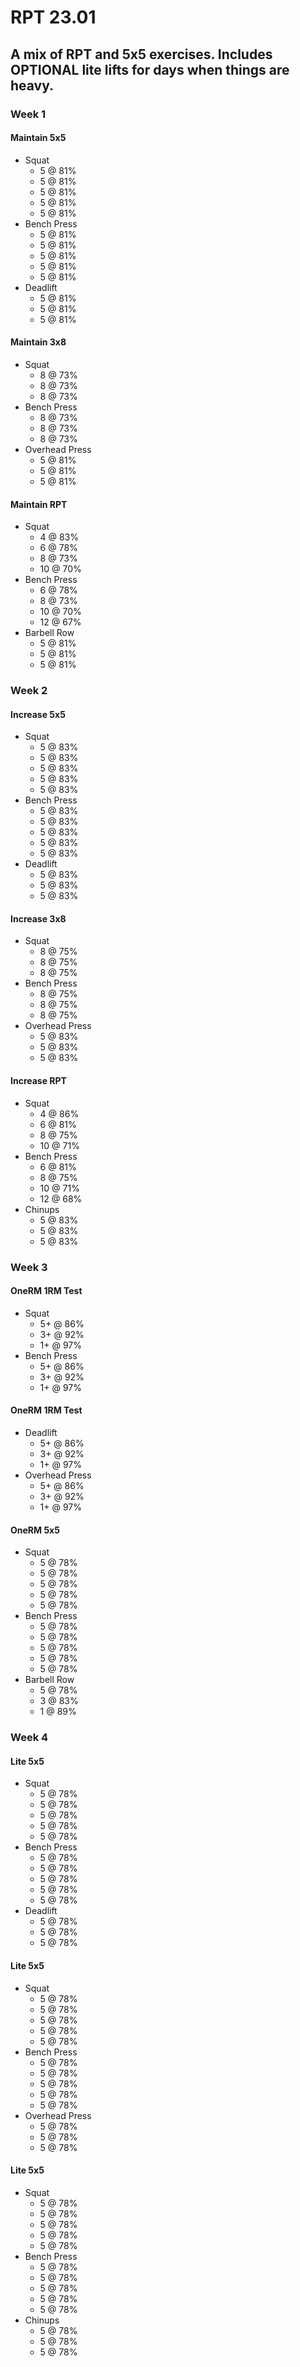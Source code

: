 # RPT 23.01

## A mix of RPT and 5x5 exercises. Includes OPTIONAL lite lifts for days when things are heavy.

### Week 1

#### Maintain 5x5

* Squat
  * 5 @ 81%
  * 5 @ 81%
  * 5 @ 81%
  * 5 @ 81%
  * 5 @ 81%
* Bench Press
  * 5 @ 81%
  * 5 @ 81%
  * 5 @ 81%
  * 5 @ 81%
  * 5 @ 81%
* Deadlift
  * 5 @ 81%
  * 5 @ 81%
  * 5 @ 81%

#### Maintain 3x8

* Squat
  * 8 @ 73%
  * 8 @ 73%
  * 8 @ 73%
* Bench Press
  * 8 @ 73%
  * 8 @ 73%
  * 8 @ 73%
* Overhead Press
  * 5 @ 81%
  * 5 @ 81%
  * 5 @ 81%

#### Maintain RPT

* Squat
  * 4 @ 83%
  * 6 @ 78%
  * 8 @ 73%
  * 10 @ 70%
* Bench Press
  * 6 @ 78%
  * 8 @ 73%
  * 10 @ 70%
  * 12 @ 67%
* Barbell Row
  * 5 @ 81%
  * 5 @ 81%
  * 5 @ 81%

### Week 2

#### Increase 5x5

* Squat
  * 5 @ 83%
  * 5 @ 83%
  * 5 @ 83%
  * 5 @ 83%
  * 5 @ 83%
* Bench Press
  * 5 @ 83%
  * 5 @ 83%
  * 5 @ 83%
  * 5 @ 83%
  * 5 @ 83%
* Deadlift
  * 5 @ 83%
  * 5 @ 83%
  * 5 @ 83%

#### Increase 3x8

* Squat
  * 8 @ 75%
  * 8 @ 75%
  * 8 @ 75%
* Bench Press
  * 8 @ 75%
  * 8 @ 75%
  * 8 @ 75%
* Overhead Press
  * 5 @ 83%
  * 5 @ 83%
  * 5 @ 83%

#### Increase RPT

* Squat
  * 4 @ 86%
  * 6 @ 81%
  * 8 @ 75%
  * 10 @ 71%
* Bench Press
  * 6 @ 81%
  * 8 @ 75%
  * 10 @ 71%
  * 12 @ 68%
* Chinups
  * 5 @ 83%
  * 5 @ 83%
  * 5 @ 83%

### Week 3

#### OneRM 1RM Test

* Squat
  * 5+ @ 86%
  * 3+ @ 92%
  * 1+ @ 97%
* Bench Press
  * 5+ @ 86%
  * 3+ @ 92%
  * 1+ @ 97%

#### OneRM 1RM Test

* Deadlift
  * 5+ @ 86%
  * 3+ @ 92%
  * 1+ @ 97%
* Overhead Press
  * 5+ @ 86%
  * 3+ @ 92%
  * 1+ @ 97%

#### OneRM 5x5

* Squat
  * 5 @ 78%
  * 5 @ 78%
  * 5 @ 78%
  * 5 @ 78%
  * 5 @ 78%
* Bench Press
  * 5 @ 78%
  * 5 @ 78%
  * 5 @ 78%
  * 5 @ 78%
  * 5 @ 78%
* Barbell Row
  * 5 @ 78%
  * 3 @ 83%
  * 1 @ 89%

### Week 4

#### Lite 5x5

* Squat
  * 5 @ 78%
  * 5 @ 78%
  * 5 @ 78%
  * 5 @ 78%
  * 5 @ 78%
* Bench Press
  * 5 @ 78%
  * 5 @ 78%
  * 5 @ 78%
  * 5 @ 78%
  * 5 @ 78%
* Deadlift
  * 5 @ 78%
  * 5 @ 78%
  * 5 @ 78%

#### Lite 5x5

* Squat
  * 5 @ 78%
  * 5 @ 78%
  * 5 @ 78%
  * 5 @ 78%
  * 5 @ 78%
* Bench Press
  * 5 @ 78%
  * 5 @ 78%
  * 5 @ 78%
  * 5 @ 78%
  * 5 @ 78%
* Overhead Press
  * 5 @ 78%
  * 5 @ 78%
  * 5 @ 78%

#### Lite 5x5

* Squat
  * 5 @ 78%
  * 5 @ 78%
  * 5 @ 78%
  * 5 @ 78%
  * 5 @ 78%
* Bench Press
  * 5 @ 78%
  * 5 @ 78%
  * 5 @ 78%
  * 5 @ 78%
  * 5 @ 78%
* Chinups
  * 5 @ 78%
  * 5 @ 78%
  * 5 @ 78%

